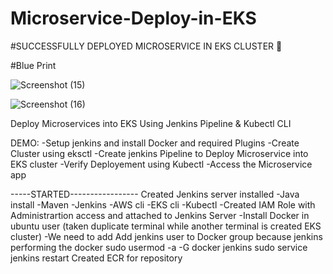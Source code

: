 # Microservice-Deploy-in-EKS
#SUCCESSFULLY DEPLOYED MICROSERVICE IN EKS CLUSTER 🙌

#Blue Print


![Screenshot (15)](https://github.com/pillakarthik4/Microservice-Deploy-in-EKS/assets/130967802/84460bad-fcaa-4c6e-86bf-9edd294df4c0)



![Screenshot (16)](https://github.com/pillakarthik4/Microservice-Deploy-in-EKS/assets/130967802/ce3493c8-9ac0-49ba-99be-53b2c894e7c9)



Deploy Microservices into EKS Using Jenkins Pipeline & Kubectl CLI

DEMO:
-Setup jenkins and install Docker and required Plugins
-Create Cluster using eksctl
-Create jenkins Pipeline  to Deploy Microservice into EKS cluster 
-Verify Deployement using Kubectl
-Access the Microservice app

-----STARTED-----------------
Created Jenkins server installed -Java install 
                                 -Maven
								 -Jenkins
								 -AWS cli
								 -EKS cli
								 -Kubectl
								 -Created IAM Role with Administrartion access and attached to Jenkins Server
								 -Install Docker in ubuntu user (taken duplicate terminal while another terminal is created EKS cluster)
								 -We need to add Add jenkins user to Docker group because jenkins performing the docker 
                                    sudo usermod -a -G docker jenkins
									sudo service jenkins restart
Created ECR for repository
